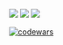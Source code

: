 ![](https://github-profile-summary-cards.vercel.app/api/cards/profile-details?username=Jahonta&theme=dracula)
![](https://github-profile-summary-cards.vercel.app/api/cards/most-commit-language?username=Jahonta&theme=dracula)
![](https://github-profile-summary-cards.vercel.app/api/cards/productive-time?username=Jahonta&theme=dracula)

[![codewars](https://www.codewars.com/users/Jahonta/badges/large)](https://www.codewars.com/users/Jahonta)  
